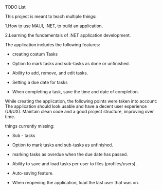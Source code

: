 TODO List

This project is meant to teach multiple things:

1.How to use MAUI, .NET, to build an application.

2.Learning the fundamentals of .NET application development.


The application includes the following features:

- creating costum Tasks

- Option to mark tasks and sub-tasks as done or unfinished.

- Ability to add, remove, and edit tasks.

- Setting a due date for tasks

- When completing a task, save the time and date of completion.

While creating the application, the following points were taken into account:
The application should look usable and have a decent user experience (UI/UX).
Maintain clean code and a good project structure, improving over time.

 things currently missing:
 
- Sub - tasks

- Option to mark tasks and sub-tasks as unfinished.

- marking tasks as overdue when the due date has passed.

- Ability to save and load tasks per user to files (profiles/users).

- Auto-saving feature.

- When reopening the application, load the last user that was on.


